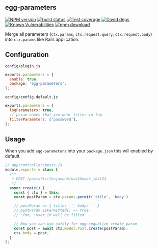 egg-parameters
--------------

[![NPM version][npm-image]][npm-url]
[![build status][travis-image]][travis-url]
[![Test coverage][codecov-image]][codecov-url]
[![David deps][david-image]][david-url]
[![Known Vulnerabilities][snyk-image]][snyk-url]
[![npm download][download-image]][download-url]

[npm-image]: https://img.shields.io/npm/v/egg-parameters.svg?style=flat-square
[npm-url]: https://npmjs.org/package/egg-parameters
[travis-image]: https://img.shields.io/travis/eggjs/egg-parameters.svg?style=flat-square
[travis-url]: https://travis-ci.org/eggjs/egg-parameters
[codecov-image]: https://codecov.io/github/eggjs/egg-parameters/coverage.svg?branch=master
[codecov-url]: https://codecov.io/github/eggjs/egg-parameters?branch=master
[david-image]: https://img.shields.io/david/eggjs/egg-parameters.svg?style=flat-square
[david-url]: https://david-dm.org/eggjs/egg-parameters
[snyk-image]: https://snyk.io/test/npm/egg-parameters/badge.svg?style=flat-square
[snyk-url]: https://snyk.io/test/npm/egg-parameters
[download-image]: https://img.shields.io/npm/dm/egg-parameters.svg?style=flat-square
[download-url]: https://npmjs.org/package/egg-parameters

Merge all parameters (`ctx.params`, `ctx.request.query`, `ctx.request.body`) into `ctx.params` like Rails application.

## Configuration

`config/plugin.js`

```js
exports.parameters = {
  enable: true,
  package: 'egg-parameters',
};
```

`config/config.default.js`

```js
exports.parameters = {
  logParameters: true,
  // param names that you want filter in log.
  filterParameters: ['password'],
};
```

## Usage

When you add `egg-parameters` into your `package.json` this will enabled by default.

```js
// app/controller/posts.js
module.exports = class {
  /**
   * POST /posts?title=jason&foo=1&user_id=123
   */
  async create() {
    const { ctx } = this;
    const postParam = ctx.params.permit('title', 'body')

    // postParam => { title: '', body: '' }
    // postParam.isPermitted() => true
    // :foo, :user_id will be filted

    // Now you can use safely for egg-sequelize create param
    const post = await ctx.model.Post.create(postParam);
    ctx.body = post;
  }
};
```
